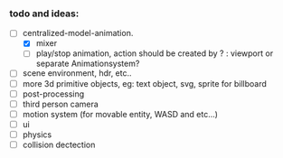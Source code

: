 ### todo and ideas:
- [ ] centralized-model-animation.
    - [x] mixer
    - [ ] play/stop animation, action should be created by ? : viewport or  separate Animationsystem?
- [ ] scene environment, hdr, etc..
- [ ] more 3d primitive objects, eg: text object, svg, sprite for billboard
- [ ] post-processing
- [ ] third person camera
- [ ] motion system (for movable entity, WASD and etc...)
- [ ] ui
- [ ] physics
- [ ] collision dectection